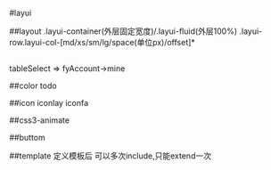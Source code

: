 #layui

##layout
.layui-container(外层固定宽度)/.layui-fluid(外层100%)
.layui-row.layui-col-[md/xs/sm/lg/space(单位px)/offset]*
<!-- 让IE8/9支持媒体查询，从而兼容栅格 -->
<!--[if lt IE 9]>
  <script src="https://cdn.staticfile.org/html5shiv/r29/html5.min.js"></script>
  <script src="https://cdn.staticfile.org/respond.js/1.4.2/respond.min.js"></script>
<![endif]-->

##
tableSelect => fyAccount->mine

##color
todo

##icon
iconlay
iconfa
<i class="layui-icon layui-icon-"></i>

##css3-animate

##buttom

##template
定义模板后
可以多次include,只能extend一次